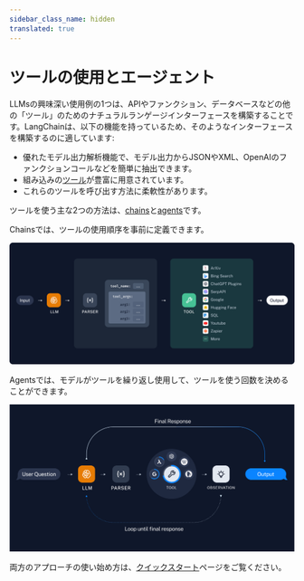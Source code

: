 ```yaml
---
sidebar_class_name: hidden
translated: true
---
```


# ツールの使用とエージェント

LLMsの興味深い使用例の1つは、APIやファンクション、データベースなどの他の「ツール」のためのナチュラルランゲージインターフェースを構築することです。LangChainは、以下の機能を持っているため、そのようなインターフェースを構築するのに適しています:

- 優れたモデル出力解析機能で、モデル出力からJSONやXML、OpenAIのファンクションコールなどを簡単に抽出できます。
- 組み込みの[ツール](/docs/integrations/tools)が豊富に用意されています。
- これらのツールを呼び出す方法に柔軟性があります。

ツールを使う主な2つの方法は、[chains](/docs/modules/chains)と[agents](/docs/modules/agents/)です。

Chainsでは、ツールの使用順序を事前に定義できます。

![chain](../../../../../../static/img/tool_chain.svg)

Agentsでは、モデルがツールを繰り返し使用して、ツールを使う回数を決めることができます。

![agent](../../../../../../static/img/tool_agent.svg)

両方のアプローチの使い始め方は、[クイックスタート](/docs/use_cases/tool_use/quickstart)ページをご覧ください。
